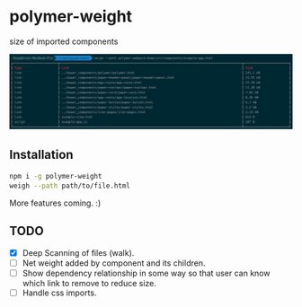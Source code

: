 # polymer-weight
size of imported components

![screenshot](screenshots/screenshot.png)

## Installation

```sh
npm i -g polymer-weight
weigh --path path/to/file.html
```

More features coming. :)

## TODO

- [x] Deep Scanning of files (walk).
- [ ] Net weight added by component and its children.
- [ ] Show dependency relationship in some way so that user can know which link to remove to reduce size.
- [ ] Handle css imports.
